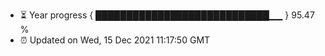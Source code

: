 - ⏳ Year progress { ████████████████████████████▁▁ } 95.47 %
- ⏰ Updated on Wed, 15 Dec 2021 11:17:50 GMT

